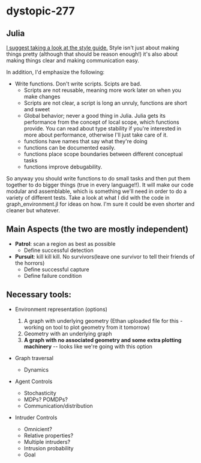 # dystopic-277

## Julia
[I suggest taking a look at the style guide.](https://docs.julialang.org/en/v1/manual/style-guide/index.html) Style isn't just about making things pretty (although that should be reason enough!) it's also about making things clear and making communication easy.

In addition, I'd emphasize the following:
 - Write functions. Don't write scripts. Scipts are bad. 
   - Scripts are not reusable, meaning more work later on when you make changes
   - Scripts are not clear, a script is long an unruly, functions are short and sweet
   - Global behavior; never a good thing in Julia. Julia gets its performance from the concept of local scope, which functions provide. You can read about type stability if you're interested in more about performance, otherwise I'll just take care of it.
   - functions have names that say what they're doing
   - functions can be documented easily.
   - functions place scope boundaries between different conceptual tasks
   - functions improve debugability.
   
So anyway you should write functions to do small tasks and then put them together to do bigger things (true in every language!!). It will make our code modular and assemblable, which is something we'll need in order to do a variety of different tests. Take a look at what I did with the code in graph_environment.jl for ideas on how. I'm sure it could be even shorter and cleaner but whatever. 


## Main Aspects (the two are mostly independent)

 - __Patrol__: scan a region as best as possible
   - Define successful detection
 - __Pursuit__: kill kill kill. No survivors(leave one survivor to tell their friends of the horrors)
   - Define successful capture
   - Define failure condition
 
 ## Necessary tools:
 
  - Environment representation (options) 
      1) A graph with underlying geometry (Ethan uploaded file for this - working on tool to plot geometry from it tomorrow)
      2) Geometry with an underlying graph
      3) __A graph with no associated geometry and some extra plotting machinery__ -- looks like we're going with this option
    
 - Graph traversal
   - Dynamics

 - Agent Controls
   - Stochasticity
   - MDPs? POMDPs?
   - Communication/distribution
 
 - Intruder Controls
   - Omnicient? 
   - Relative properties?
   - Multiple intruders?
   - Intrusion probability 
   - Goal
   
